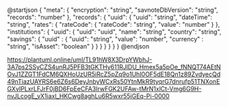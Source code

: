 @startjson
{
  "meta": {
    "encryption": "string",
    "savnoteDbVersion": "string",
    "records": "number"
  },
  "records": {
    "uuid": {
      "uuid": "string",
      "dateTime": "string",
      "rates": {
        "rateCode": {
          "rateCode": "string",
          "value": "number"
        }
      },
      "institutions": {
        "uuid": {
          "uuid": "uuid",
          "name": "string",
          "country": "string",
          "savings": {
            "uuid" : {
              "uuid": "string",
              "value": "number",
              "currency" : "string",
              "isAsset": "boolean"
            }
          }
        }
      }
    }
  }
}
@endjson

https://plantuml.online/uml/TL91hW8X3DrpYWbhJ-3A7ps2SSyCZS4unRJ5PFB3tGKTHy611RJlDU_Hmex5a5pOe_fNNQT74AEtNOvJ1ZZGT1FdCM6QXHoUzUR5iRcZ5pZq9o1UhI0OF5dE18Qn1z89ZvdyecQd49nTiazUAYRS6e6Z6s6DeyJnbyWCxRs50YtnMkR9tyqrG7dnrufp51TNXonEGXvIPLxrLFJrF0jBD6FpEeCFA3IrwFGK2UFAw-tMrN1xlCt-Vmg6G9H-nvJLcogE_vX1iaxl_HKCwg8aghLu6R5wxr55jGEq-Pi-0000